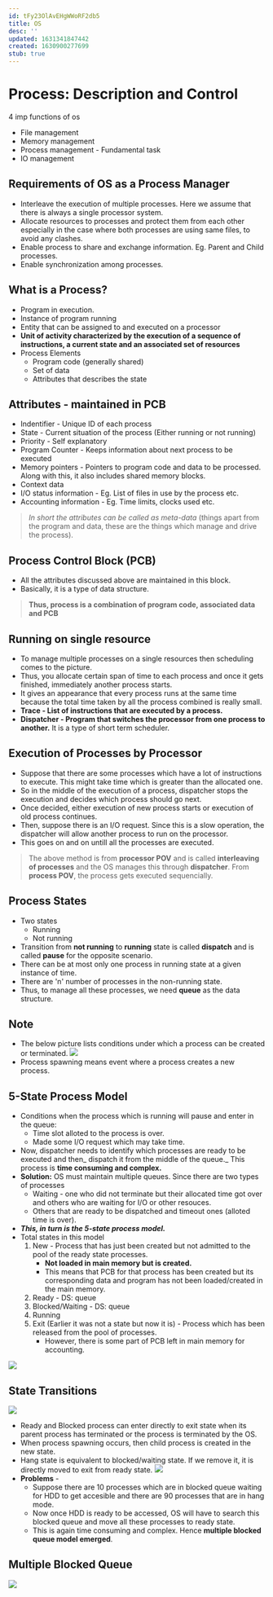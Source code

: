 ```yaml
---
id: tFy23OlAvEHgWWoRF2db5
title: OS
desc: ''
updated: 1631341847442
created: 1630900277699
stub: true
---
```



# Process: Description and Control

4 imp functions of os
* File management
* Memory management
* Process management - Fundamental task
* IO management 

## Requirements of OS as a Process Manager
* Interleave the execution of multiple processes. Here we assume that there is always a single processor system.
* Allocate resources to processes and protect them from each other especially in the case where both processes are using same files, to avoid any clashes.
* Enable process to share and exchange information. Eg. Parent and Child processes.
* Enable synchronization among processes.

## What is a Process?
* Program in execution.
* Instance of program running
* Entity that can be assigned to and executed on a processor
* **Unit of activity characterized by the execution of a sequence of instructions, a current state and an associated set of resources**
* Process Elements
    * Program code (generally shared)
    * Set of data
    * Attributes that describes the state
    
## Attributes - maintained in PCB
* Indentifier - Unique ID of each process
* State - Current situation of the process (Either running or not running)
* Priority - Self explanatory
* Program Counter - Keeps information about next process to be executed
* Memory pointers - Pointers to program code and data to be processed. Along with this, it also includes shared memory blocks.
* Context data
* I/O status information - Eg. List of files in use by the process etc.
* Accounting information - Eg. Time limits, clocks used etc.

> _In short the attributes can be called as meta-data_ (things apart from the program and data, these are the things which manage and drive the process).

## Process Control Block (PCB)
* All the attributes discussed above are maintained in this block.
* Basically, it is a type of data structure.

> **Thus, process is a combination of program code, associated data and PCB**

## Running on single resource
* To manage multiple processes on a single resources then scheduling comes to the picture.
* Thus, you allocate certain span of time to each process and once it gets finished, immediately another process starts.
* It gives an appearance that every process runs at the same time because the total time taken by all the process combined is really small.
* **Trace - List of instructions that are executed by a process.**
* **Dispatcher - Program that switches the processor from one process to another.** It is a type of short term scheduler.

## Execution of Processes by Processor
* Suppose that there are some processes which have a lot of instructions to execute. This might take time which is greater than the allocated one.
* So in the middle of the execution of a process, dispatcher stops the execution and decides which process should go next.
* Once decided, either execution of new process starts or execution of old process continues.
* Then, suppose there is an I/O request. Since this is a slow operation, the dispatcher will allow another process to run on the processor.
* This goes on and on untill all the processes are executed.

> The above method is from **processor POV** and is called **interleaving of processes** and the OS manages this through **dispatcher**. From **process POV**, the process gets executed sequencially.

## Process States
* Two states
    * Running
    * Not running
* Transition from **not running** to **running** state is called **dispatch** and is called **pause** for the opposite scenario.
* There can be at most only one process in running state at a given instance of time.
* There are 'n' number of processes in the non-running state.
* Thus, to manage all these processes, we need **queue** as the data structure.

## Note
* The below picture lists conditions under which a process can be created or terminated.
![](/assets/images/2021-09-10-23-18-55.png)
* Process spawning means event where a process creates a new process.

## 5-State Process Model
* Conditions when the process which is running will pause and enter in the queue:
    * Time slot alloted to the process is over.
    * Made some I/O request which may take time.
* Now, dispatcher needs to identify which processes are ready to be executed and then_ dispatch it from the middle of the queue._ This process is **time consuming and complex.**
* **Solution:**  OS must maintain multiple queues. Since there are two types of processes
    * Waiting - one who did not terminate but their allocated time got over and others who are waiting for I/O or other resouces.
    * Others that are ready to be dispatched and timeout ones (alloted time is over).
*  _**This, in turn is the 5-state process model.**_
* Total states in this model
    1. New - Process that has just been created but not admitted to the pool of the ready state processes.
        * **Not loaded in main memory but is created.**
        * This means that PCB for that process has been created but its corresponding data and program has not been loaded/created in the main memory.
    2. Ready - DS: queue
    3. Blocked/Waiting - DS: queue
    4. Running 
    5. Exit (Earlier it was not a state but now it is) - Process which has been released from the pool of processes.
        * However, there is some part of PCB left in main memory for accounting.

![](/assets/images/2021-09-11-11-43-14.png)

## State Transitions

![](/assets/images/2021-09-11-11-51-30.png)

* Ready and Blocked process can enter directly to exit state when its parent process has terminated or the process is terminated by the OS.
* When process spawning occurs, then child process is created in the new state.
* Hang state is equivalent to blocked/waiting state. If we remove it, it is directly moved to exit from ready state.
![](/assets/images/2021-09-11-11-54-33.png)
* **Problems** - 
    * Suppose there are 10 processes which are in blocked queue waiting for HDD to get accesible and there are 90 processes that are in hang mode.
    * Now once HDD is ready to be accessed, OS will have to search this blocked queue and move all these processes to ready state.
    * This is again time consuming and complex. Hence **multiple blocked queue model emerged**.


## Multiple Blocked Queue
![](/assets/images/2021-09-11-11-57-07.png)
